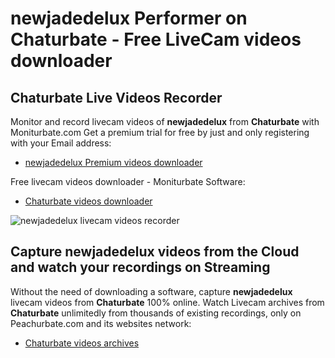 # newjadedelux Performer on Chaturbate - Free LiveCam videos downloader

## Chaturbate Live Videos Recorder

Monitor and record livecam videos of **newjadedelux** from **Chaturbate** with Moniturbate.com
Get a premium trial for free by just and only registering with your Email address:
* [newjadedelux Premium videos downloader](https://moniturbate.com/request-demo-licence-key.html)

Free livecam videos downloader - Moniturbate Software:
* [Chaturbate videos downloader](https://moniturbate.com/moniturbate-download-software.html)

![newjadedelux livecam videos recorder](https://peachurnet.com/templates/moniturbate-software.png)


## Capture newjadedelux videos from the Cloud and watch your recordings on Streaming

Without the need of downloading a software, capture **newjadedelux** livecam videos from **Chaturbate** 100% online.
Watch Livecam archives from **Chaturbate** unlimitedly from thousands of existing recordings, only on Peachurbate.com and its websites network:
* [Chaturbate videos archives](https://peachurnet.com/)